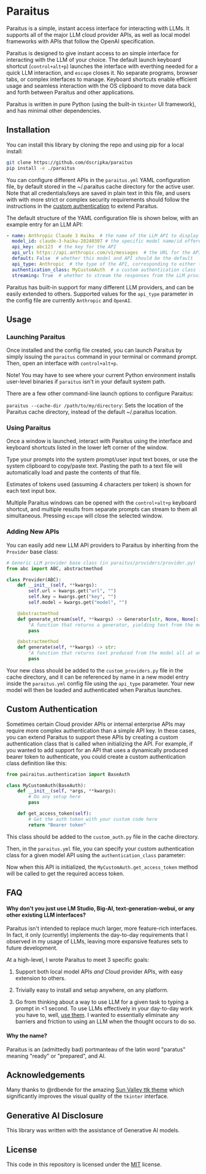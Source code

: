 # Paraitus

Paraitus is a simple, instant access interface for interacting with LLMs. It supports all of the major LLM cloud provider APIs,
as well as local model frameworks with APIs that follow the OpenAI specification.

Paraitus is designed to give instant access to an simple interface for interacting with the LLM of your choice. The default launch keyboard shortcut (`control+alt+p`) launches the interface with everthing needed for a quick LLM interaction, and `escape` closes it. No separate programs, browser tabs, or complex interfaces to manage. Keyboard shortcuts enable efficient usage and seamless interaction with the OS clipboard to move data back and forth between Paraitus and other applications.

Paraitus is written in pure Python (using the built-in `tkinter` UI framework), and has minimal other dependencies.

## Installation

You can install this library by cloning the repo and using pip for a local install:

```bash
git clone https://github.com/dscripka/paraitus
pip install -e ./paraitus
```

You can configure different APIs in the `paraitus.yml` YAML configuration file, by default stored in the ~/.paraitus cache directory for the active user. Note that all credentials/keys are saved in plain text in this file, and users with with more strict or complex security requirements should follow the instructions in the [custom authentication](#custom-authentication) to extend Paraitus.

The default structure of the YAML configuration file is shown below, with an example entry for an LLM API:

```yaml
- name: Anthropic Claude 3 Haiku  # the name of the LLM API to display in Paraitus
  model_id: claude-3-haiku-20240307 # the specific model name/id offered by the API provider (e.g., gpt-35-turbo, mistral-medium, etc.)
  api_key: abc123  # the key for the API
  api_url: https://api.anthropic.com/v1/messages  # the URL for the API
  default: False  # whether this model and API should be the default
  api_type: Anthropic  # the type of the API, corresponding to either the built-in or custom API classes for the LLM provider
  authentication_class: MyCustomAuth  # a custom authentication class for the API (if not using standard API keys)
  streaming: True  # whether to stream the responses from the LLM provider API
```

Paraitus has built-in support for many different LLM providers, and can be easily extended to others. Supported values for the `api_type` parameter in the config file are currently `Anthropic` and `OpenAI`.

## Usage

### Launching Paraitus

Once installed and the config file created, you can launch Paraitus by simply issuing the `paraitus` command in your terminal or command prompt. Then, open an interface with `control+alt+p`.

Note! You may have to see where your current Python environment installs user-level binaries if `paraitus` isn't in your default system path.

There are a few other command-line launch options to configure Paraitus:

`paraitus --cache-dir /path/to/my/directory`: Sets the location of the Paraitus cache directory, instead of the default ~/.paraitus location.

### Using Paraitus

Once a window is launched, interact with Paraitus using the interface and keyboard shortcuts listed in the lower left corner of the window.

Type your prompts into the system prompt/user input text boxes, or use the system clipboard to copy/paste text. Pasting the path to a text file will automatically load and paste the contents of that file.

Estimates of tokens used (assuming 4 characters per token) is shown for each text input box.

Multiple Paraitus windows can be opened with the `control+alt+p` keyboard shortcut, and multiple results from separate prompts can stream to them all simultaneous. Pressing `escape` will close the selected window.

### Adding New APIs

You can easily add new LLM API providers to Paraitus by inheriting from the `Provider` base class:

```python
# Generic LLM provider base class (in paraitus/providers/provider.py)
from abc import ABC, abstractmethod

class Provider(ABC):
    def __init__(self, **kwargs):
        self.url = kwargs.get("url", "")
        self.key = kwargs.get("key", "")
        self.model = kwargs.get("model", "")

    @abstractmethod
    def generate_stream(self, **kwargs) -> Generator[str, None, None]:
        "A function that returns a generator, yielding text from the model"
        pass

    @abstractmethod
    def generate(self, **kwargs) -> str:
        "A function that returns text produced from the model all at once"
        pass
```

Your new class should be added to the `custom_providers.py` file in the cache directory, and it can be referenced by name in a new model entry inside the `paraitus.yml` config file using the `api_type` parameter. Your new model will then be loaded and authenticated when Paraitus launches.

## Custom Authentication

Sometimes certain Cloud provider APIs or internal enterprise APIs may require more complex authentication than a simple API key. In these cases, you can extend Paraitus to support these APIs by creating a custom authentication class that is called when initializing the API. For example, if you wanted to add support for an API that uses a dynamically produced bearer token to authenticate, you could create a custom authentication class definition like this:

```python
from pairaitus.authentication import BaseAuth

class MyCustomAuth(BaseAuth):
    def __init__(self, *args, **kwargs):
        # Do any setup here
        pass

    def get_access_token(self):
        # Get the auth token with your custom code here
        return "Bearer token"
```

This class should be added to the `custom_auth.py` file in the cache directory.

Then, in the `paraitus.yml` file, you can specify your custom authentication class for a given model API using the `authentication_class` parameter:

Now when this API is initialized, the `MyCustomAuth.get_access_token` method will be called to get the required access token.

## FAQ

#### Why don't you just use LM Studio, Big-AI, text-generation-webui, or any other existing LLM interfaces?

Paraitus isn't intended to replace much larger, more feature-rich interfaces. In fact, it only (currently) implements the day-to-day requirements that I observed in my usage of LLMs, leaving more expansive features sets to future development.

At a high-level, I wrote Paraitus to meet 3 specific goals:

1) Support both local model APIs *and* Cloud provider APIs, with easy extension to others.

2) Trivially easy to install and setup anywhere, on any platform.

3) Go from thinking about a way to use LLM for a given task to typing a prompt in <1 second. To use LLMs effectively in your day-to-day work you have to, well, [use them](https://twitter.com/emollick/status/1766303368211767601). I wanted to essentially eliminate any barriers and friction to using an LLM when the thought occurs to do so.

#### Why the name?

Paraitus is an (admittedly bad) portmanteau of the latin word "paratus" meaning "ready" or "prepared", and AI.

## Acknowledgements

Many thanks to @rdbende for the amazing [Sun Valley ttk theme](https://github.com/rdbende/Sun-Valley-ttk-theme) which significantly improves the visual quality of the `tkinter` interface.

## Generative AI Disclosure

This library was written with the assistance of Generative AI models.

## License

This code in this repository is licensed under the [MIT](https://choosealicense.com/licenses/mit/) license.